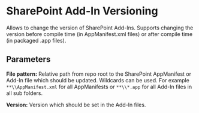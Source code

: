 # SharePoint Add-In Versioning
Allows to change the version of SharePoint Add-Ins. Supports changing the version before compile time (in AppManifest.xml files) or after compile time (in packaged .app files).

## Parameters
**File pattern:** Relative path from repo root to the SharePoint AppManifest or Add-In file which should be updated. Wildcards can be used. For example `**\\AppManifest.xml` for all AppManifests or `**\\*.app` for all Add-In files in all sub folders.

**Version:** Version which should be set in the Add-In files.
